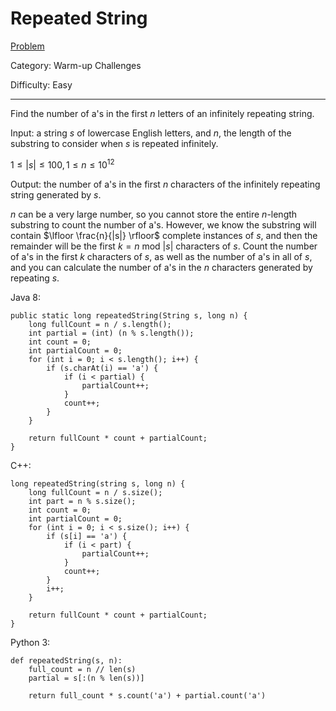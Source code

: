 # Repeated String

[Problem](https://www.hackerrank.com/challenges/repeated-string/problem)

Category: Warm-up Challenges

Difficulty: Easy

---

Find the number of a's in the first $n$ letters of an infinitely repeating
string.

Input: a string $s$ of lowercase English letters, and $n$, the length of the
substring to consider when $s$ is repeated infinitely.

$1 \leq |s| \leq 100, 1 \leq n \leq 10^{12}$

Output: the number of a's in the first $n$ characters of the infinitely
repeating string generated by $s$.

$n$ can be a very large number, so you cannot store the entire $n$-length
substring to count the number of a's. However, we know the substring will
contain $\lfloor \frac{n}{|s|} \rfloor$ complete instances of $s$, and then
the remainder will be the first $k = n$ mod $|s|$ characters of $s$. Count the
number of a's in the first $k$ characters of $s$, as well as the number of a's
in all of $s$, and you can calculate the number of a's in the $n$ characters
generated by repeating $s$.

Java 8:
```
public static long repeatedString(String s, long n) {
    long fullCount = n / s.length();
    int partial = (int) (n % s.length());
    int count = 0;
    int partialCount = 0;
    for (int i = 0; i < s.length(); i++) {
        if (s.charAt(i) == 'a') {
            if (i < partial) {
                partialCount++;
            }
            count++;
        }
    }
    
    return fullCount * count + partialCount;
}
```

C++:
```
long repeatedString(string s, long n) {
    long fullCount = n / s.size();
    int part = n % s.size();
    int count = 0;
    int partialCount = 0;
    for (int i = 0; i < s.size(); i++) {
        if (s[i] == 'a') {
            if (i < part) {
                partialCount++;
            }
            count++;
        }
        i++;
    }
    
    return fullCount * count + partialCount;
}
```

Python 3:
```
def repeatedString(s, n):
    full_count = n // len(s)
    partial = s[:(n % len(s))]
    
    return full_count * s.count('a') + partial.count('a')
```
